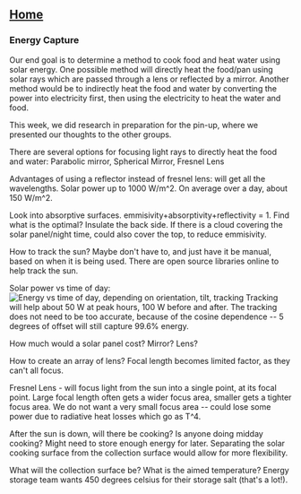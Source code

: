 ## [Home](https://dtxiong.github.io/rapid-prototyping/)

### Energy Capture

Our end goal is to determine a method to cook food and heat water using solar energy. One possible method will directly heat the food/pan using solar rays which are passed through a lens or reflected by a mirror. Another method would be to indirectly heat the food and water by converting the power into electricity first, then using the electricity to heat the water and food. 

This week, we did research in preparation for the pin-up, where we presented our thoughts to the other groups.  


There are several options for focusing light rays to directly heat the food and water: Parabolic mirror, Spherical Mirror, Fresnel Lens

Advantages of using a reflector instead of fresnel lens: will get all the wavelengths. 
Solar power up to 1000 W/m^2. On average over a day, about 150 W/m^2. 

Look into absorptive surfaces. emmisivity+absorptivity+reflectivity = 1. Find what is the optimal? Insulate the back side. If there is a cloud covering the solar panel/night time, could also cover the top, to reduce emmisivity. 

How to track the sun? Maybe don't have to, and just have it be manual, based on when it is being used. There are open source libraries online to help track the sun. 

Solar power vs time of day:
![Energy vs time of day, depending on orientation, tilt, tracking](https://www.eia.gov/todayinenergy/images/2014.11.19/main.png)
Tracking will help about 50 W at peak hours, 100 W before and after. The tracking does not need to be too accurate, because of the cosine dependence -- 5 degrees of offset will still capture 99.6% energy. 


How much would a solar panel cost? Mirror? Lens? 

How to create an array of lens? Focal length becomes limited factor, as they can't all focus. 

Fresnel Lens - will focus light from the sun into a single point, at its focal point. Large focal length often gets a wider focus area, smaller gets a tighter focus area. 
We do not want a very small focus area -- could lose some power due to radiative heat losses which go as T^4. 


After the sun is down, will there be cooking? Is anyone doing midday cooking? Might need to store enough energy for later. Separating the solar cooking surface from the collection surface would allow for more flexibility. 

What will the collection surface be? What is the aimed temperature? Energy storage team wants 450 degrees celsius for their storage salt (that's a lot!). 
